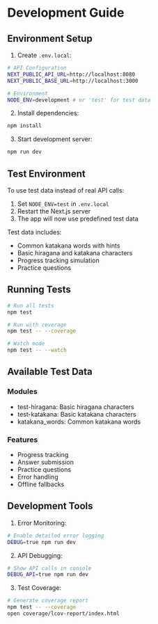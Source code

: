 # Development Guide

## Environment Setup

1. Create `.env.local`:
```bash
# API Configuration
NEXT_PUBLIC_API_URL=http://localhost:8080
NEXT_PUBLIC_BASE_URL=http://localhost:3000

# Environment
NODE_ENV=development # or 'test' for test data
```

2. Install dependencies:
```bash
npm install
```

3. Start development server:
```bash
npm run dev
```

## Test Environment

To use test data instead of real API calls:

1. Set `NODE_ENV=test` in `.env.local`
2. Restart the Next.js server
3. The app will now use predefined test data

Test data includes:
- Common katakana words with hints
- Basic hiragana and katakana characters
- Progress tracking simulation
- Practice questions

## Running Tests

```bash
# Run all tests
npm test

# Run with coverage
npm test -- --coverage

# Watch mode
npm test -- --watch
```

## Available Test Data

### Modules
- test-hiragana: Basic hiragana characters
- test-katakana: Basic katakana characters
- katakana_words: Common katakana words

### Features
- Progress tracking
- Answer submission
- Practice questions
- Error handling
- Offline fallbacks

## Development Tools

1. Error Monitoring:
```bash
# Enable detailed error logging
DEBUG=true npm run dev
```

2. API Debugging:
```bash
# Show API calls in console
DEBUG_API=true npm run dev
```

3. Test Coverage:
```bash
# Generate coverage report
npm test -- --coverage
open coverage/lcov-report/index.html
```
